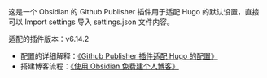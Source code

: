 这是一个 Obsidian 的 Github Publisher 插件用于适配 Hugo 的默认设置，直接可以 Import settings 导入 settings.json 文件内容。

适配的插件版本：v6.14.2

- 配置的详细解释：[《Github Publisher 插件适配 Hugo 的配置》](https://www.printlove.cn/github-publisher-hugo/)
- 搭建博客流程：[《使用 Obsidian 免费建个人博客》](https://www.printlove.cn/obsidian-blog/)
